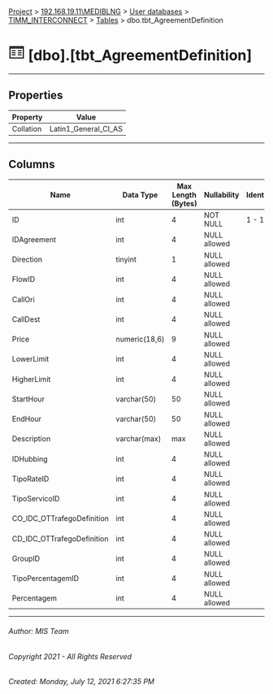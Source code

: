 #### 

[Project](../../../../index.md) > [192.168.19.11\\MEDIBLNG](../../../index.md) > [User databases](../../index.md) > [TIMM_INTERCONNECT](../index.md) > [Tables](Tables.md) > dbo.tbt_AgreementDefinition

# ![Tables](../../../../Images/Table32.png) [dbo].[tbt_AgreementDefinition]

---

## <a name="#properties"></a>Properties

| Property | Value |
|---|---|
| Collation | Latin1_General_CI_AS |


---

## <a name="#columns"></a>Columns

| Name | Data Type | Max Length (Bytes) | Nullability | Identity |
|---|---|---|---|---|
| ID | int | 4 | NOT NULL | 1 - 1 |
| IDAgreement | int | 4 | NULL allowed |  |
| Direction | tinyint | 1 | NULL allowed |  |
| FlowID | int | 4 | NULL allowed |  |
| CallOri | int | 4 | NULL allowed |  |
| CallDest | int | 4 | NULL allowed |  |
| Price | numeric(18,6) | 9 | NULL allowed |  |
| LowerLimit | int | 4 | NULL allowed |  |
| HigherLimit | int | 4 | NULL allowed |  |
| StartHour | varchar(50) | 50 | NULL allowed |  |
| EndHour | varchar(50) | 50 | NULL allowed |  |
| Description | varchar(max) | max | NULL allowed |  |
| IDHubbing | int | 4 | NULL allowed |  |
| TipoRateID | int | 4 | NULL allowed |  |
| TipoServicoID | int | 4 | NULL allowed |  |
| CO_IDC_OTTrafegoDefinition | int | 4 | NULL allowed |  |
| CD_IDC_OTTrafegoDefinition | int | 4 | NULL allowed |  |
| GroupID | int | 4 | NULL allowed |  |
| TipoPercentagemID | int | 4 | NULL allowed |  |
| Percentagem | int | 4 | NULL allowed |  |


---

###### Author:  MIS Team

###### Copyright 2021 - All Rights Reserved

###### Created: Monday, July 12, 2021 6:27:35 PM

